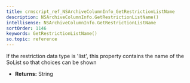 ```yaml
---
title: crmscript_ref_NSArchiveColumnInfo_GetRestrictionListName
description: NSArchiveColumnInfo.GetRestrictionListName()
intellisense: NSArchiveColumnInfo.GetRestrictionListName
sortOrder: 1146
keywords: GetRestrictionListName()
so.topic: reference
---
```



If the restriction data type is 'list', this property contains the name of the SoList so that choices can be shown



* **Returns:** String


